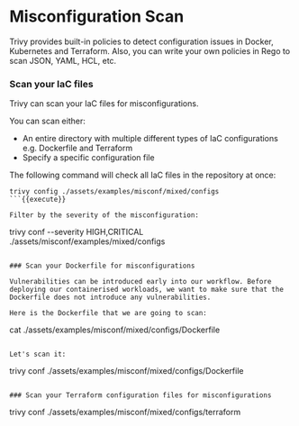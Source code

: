 # Misconfiguration Scan

Trivy provides built-in policies to detect configuration issues in Docker, Kubernetes and Terraform. Also, you can write your own policies in Rego to scan JSON, YAML, HCL, etc.

### Scan your IaC files

Trivy can scan your IaC files for misconfigurations. 

You can scan either:
* An entire directory with multiple different types of IaC configurations e.g. Dockerfile and Terraform
* Specify a specific configuration file

The following command will check all IaC files in the repository at once:

```
trivy config ./assets/examples/misconf/mixed/configs
```{{execute}}

Filter by the severity of the misconfiguration:

```
trivy conf --severity HIGH,CRITICAL ./assets/misconf/examples/mixed/configs
```{{execute}}

### Scan your Dockerfile for misconfigurations

Vulnerabilities can be introduced early into our workflow. Before deploying our containerised workloads, we want to make sure that the Dockerfile does not introduce any vulnerabilities.

Here is the Dockerfile that we are going to scan:

```
cat ./assets/examples/misconf/mixed/configs/Dockerfile
```{{execute}}

Let's scan it:

```
trivy conf ./assets/examples/misconf/mixed/configs/Dockerfile
```{{execute}}

### Scan your Terraform configuration files for misconfigurations

```
trivy conf ./assets/examples/misconf/mixed/configs/terraform
```{{execute}}